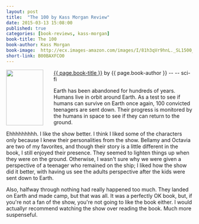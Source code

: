 ```yaml
---
layout: post
title:  "The 100 by Kass Morgan Review"
date: 2015-03-13 15:08:00
published: true
categories: [book-reviews, kass-morgan]
book-title: The 100
book-author: Kass Morgan
book-image:  http://ecx.images-amazon.com/images/I/81h3qVr9hnL._SL1500_.jpg
short-link: B00BAXFCO0
---
```


<img src="{{ page.book-image }}" align="left" style="width:100%; height:100%; max-width:100px; max-height:150px; padding-right:25px;" />
<a href="http://amzn.com/{{ page.short-link }}" target="_blank"> {{ page.book-title }}</a> by {{ page.book-author }} -- <i class="fa fa-star"></i><i class="fa fa-star"></i><i class="fa fa-star-o"></i><i class="fa fa-star-o"></i><i class="fa fa-star-o"></i>  -- <i class="fa fa-rocket"></i> sci-fi

Earth has been abandoned for hundreds of years. Humans live in orbit around Earth. As a test to see if humans can survive on Earth once again, 100 convicted teenagers are sent down. Their progress is monitored by the humans in space to see if they can return to the ground.
<!--more-->

Ehhhhhhhhh. I like the show better. I think I liked some of the characters only because I knew their personalities from the show. Bellamy and Octavia are two of my favorites, and though their story is a little different in the book, I still enjoyed their presence. They seemed to lighten things up when they were on the ground. Otherwise, I wasn't sure why we were given a perspective of a teenager who remained on the ship; I liked how the show did it better, with having us see the adults perspective after the kids were sent down to Earth.

Also, halfway through nothing had really happened too much. They landed on Earth and made camp, but that was all. It was a perfectly OK book, but, if you're not a fan of the show, you're not going to like the book either. I would actuallyr recommend watching the show over reading the book. Much more suspenseful.